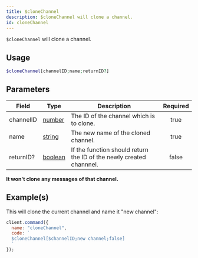 ```yaml
---
title: $cloneChannel
description: $cloneChannel will clone a channel.
id: cloneChannel
---
```


`$cloneChannel` will clone a channel.

## Usage

```php
$cloneChannel[channelID;name;returnID?]
```

## Parameters

| Field     | Type                                                                                                | Description                                                         | Required |
| --------- | --------------------------------------------------------------------------------------------------- | ------------------------------------------------------------------- | :------: |
| channelID | [number](https://developer.mozilla.org/en-US/docs/Web/JavaScript/Reference/Global_Objects/Number)   | The ID of the channel which is to clone.                            |   true   |
| name      | [string](https://developer.mozilla.org/en-US/docs/Web/JavaScript/Reference/Global_Objects/String)   | The new name of the cloned channel.                                 |   true   |
| returnID? | [boolean](https://developer.mozilla.org/en-US/docs/Web/JavaScript/Reference/Global_Objects/Boolean) | If the function should return the ID of the newly created channnel. |  false   |

**It won't clone any messages of that channel.**

## Example(s)

This will clone the current channel and name it "new channel":

```javascript
client.command({
  name: "cloneChannel",
  code: `
  $cloneChannel[$channelID;new channel;false]
  `
});
```
